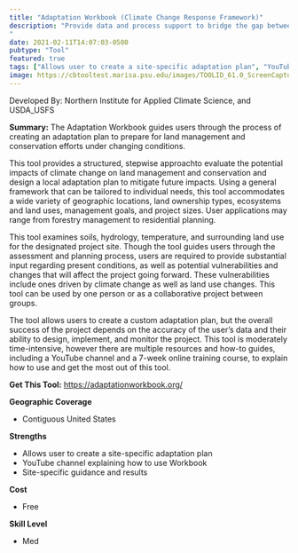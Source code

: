 ```yaml
---
title: "Adaptation Workbook (Climate Change Response Framework)"
description: "Provide data and process support to bridge the gap between climate data and land managers
"
date: 2021-02-11T14:07:03-0500
pubtype: "Tool"
featured: true
tags: ["Allows user to create a site-specific adaptation plan", "YouTube channel explaining how to use Workbook", "Site-specific guidance and results"]
image: https://cbtooltest.marisa.psu.edu/images/TOOLID_61.0_ScreenCapture-1.png
---
```

Developed By: Northern Institute for Applied Climate Science, and USDA_USFS

**Summary:** The Adaptation Workbook guides users through the process of creating an adaptation plan to prepare for land management and conservation efforts under changing conditions. 

This tool provides a structured, stepwise approachto evaluate the potential impacts of climate change on land management and conservation and design a local adaptation plan to mitigate future impacts. Using a general framework that can be tailored to individual needs, this tool accommodates a wide variety of geographic locations, land ownership types, ecosystems and land uses, management goals, and project sizes. User applications may range from forestry management to residential planning.

This tool examines soils, hydrology, temperature, and surrounding land use for the designated project site. Though the tool guides users through the assessment and planning process, users are required to provide substantial input regarding present conditions, as well as potential vulnerabilities and changes that will affect the project going forward. These vulnerabilities include ones driven by climate change as well as land use changes. This tool can be used by one person or as a collaborative project between groups. 

The tool allows users to create a custom adaptation plan, but the overall success of the project depends on the accuracy of the user’s data and their ability to design, implement, and monitor the project. This tool is moderately time-intensive, however there are multiple resources and how-to guides, including a YouTube channel and a 7-week online training course, to explain how to use and get the most out of this tool. 


__**Get This Tool:**__ https://adaptationworkbook.org/

__**Geographic Coverage**__
- Contiguous United States

__**Strengths**__
-  Allows user to create a site-specific adaptation plan
-   YouTube channel explaining how to use Workbook
-   Site-specific guidance and results

__**Cost**__
- Free

__**Skill Level**__
- Med
